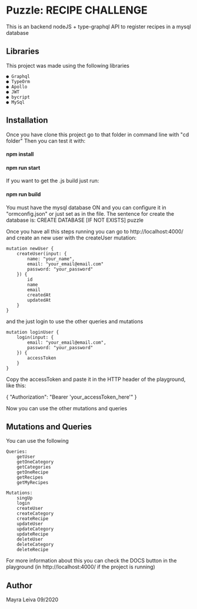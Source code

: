 # Puzzle: RECIPE CHALLENGE
This is an backend nodeJS + type-graphql API to register recipes in a mysql database

## Libraries
This project was made using the following libraries
    
    ● Graphql
    ● TypeOrm
    ● Apollo
    ● JWT
    ● bycript
    ● MySql


## Installation

Once you have clone this project go to that folder in command line with "cd folder"
Then you can test it with:

####    npm install
####    npm run start

If you want to get the .js build just run:

####    npm run build

You must have the mysql database ON and you can configure it in "ormconfig.json" or just set as in the file.
The sentence for create the database is: CREATE DATABASE [IF NOT EXISTS] puzzle

Once you have all this steps running you can go to http://localhost:4000/ and create an new user with the createUser mutation:

    mutation newUser {
        createUser(input: {
            name: "your_name",
            email: "your_email@email.com"
            password: "your_password"
        }) {
            id
            name
            email
            createdAt
            updatedAt
        }
    }

and the just login to use the other queries and mutations

    mutation loginUser {
        login(input: {
            email: "your_email@email.com",
            password: "your_password"
        }) {
            accessToken
        }
    }

Copy the accessToken and paste it in the HTTP header of the playground, like this:

{
    "Authorization": "Bearer 'your_accessToken_here'"
}

Now you can use the other mutations and queries

## Mutations and Queries
You can use the following

    Queries:
        getUser
        getOneCategory
        getCategories
        getOneRecipe
        getRecipes
        getMyRecipes

    Mutations:
        singUp
        login
        createUser
        createCategory
        createRecipe
        updateUser
        updateCategory
        updateRecipe
        deleteUser
        deleteCategory
        deleteRecipe    

For more information about this you can check the DOCS button in the playground (in http://localhost:4000/ if the project is running)

## Author
Mayra Leiva 09/2020